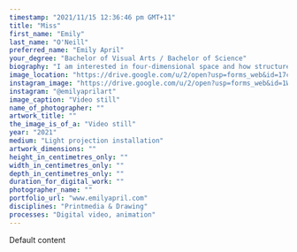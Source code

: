 ```yaml
---
timestamp: "2021/11/15 12:36:46 pm GMT+11"
title: "Miss"
first_name: "Emily"
last_name: "O'Neill"
preferred_name: "Emily April"
your_degree: "Bachelor of Visual Arts / Bachelor of Science"
biography: "I am interested in four-dimensional space and how structures change as time (t) changes. 4D space can be viewed as it's intersections with 3D space. If you imagine a piece of paper and a cube passes through it, if you have the view of the piece of paper you can't perceive the structure of the cube in 3D space, only its intersection with the 2D paper. I have used spatial practice and projection to explore my perception of the limitations of time and space during COVID-19 lockdown periods. I use multiple light sources as a way at gaining multiple perspectives of the space. The projections are confined within my bedroom, investigating the limitations of the space I occupied during social isolation"
image_location: "https://drive.google.com/u/2/open?usp=forms_web&id=17cwpYR9BRyVfdzQs-fHQ308vWJyBSWMu"
instagram_image: "https://drive.google.com/u/2/open?usp=forms_web&id=1WB2PAULN32G3VipRE4b80dM3wG9uq6H6"
instagram: "@emilyaprilart"
image_caption: "Video still"
name_of_photographer: ""
artwork_title: ""
the_image_is_of_a: "Video still"
year: "2021"
medium: "Light projection installation"
artwork_dimensions: ""
height_in_centimetres_only: ""
width_in_centimetres_only: ""
depth_in_centimetres_only: ""
duration_for_digital_work: ""
photographer_name: ""
portfolio_url: "www.emilyapril.com"
disciplines: "Printmedia & Drawing"
processes: "Digital video, animation"
---
```


Default content